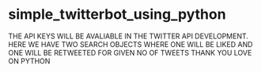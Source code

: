 # simple_twitterbot_using_python

THE API KEYS WILL BE AVALIABLE IN THE TWITTER API DEVELOPMENT.
HERE WE HAVE TWO SEARCH OBJECTS WHERE ONE WILL BE LIKED AND ONE WILL BE RETWEETED FOR GIVEN NO OF TWEETS
THANK YOU
LOVE ON PYTHON
